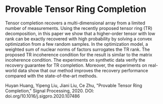 #  Provable Tensor Ring Completion

Tensor completion recovers a multi-dimensional array from a limited number of measurements. Using the recently proposed tensor ring
(TR) decomposition, in this paper we show that a higher-order tensor with low rank can be exactly recovered with high probability by solving a convex optimization from a few random samples. In the optimization model, a weighted sum of nuclear norms of factors surrogates the TR rank. The proposed TR incoherence condition for the result is similar to the matrix incoherence condition. The experiments on synthetic data verify the recovery guarantee for TR completion. Moreover, the experiments on real-world data show that our method improves the recovery performance compared with the state-of-the-art methods.

Huyan Huang, Yipeng Liu, Jiani Liu, Ce Zhu, "Provable Tensor Ring Completion," Signal Processing, 2020.  DOI:  doi.org/10.1016/j.sigpro.2020.107486 
